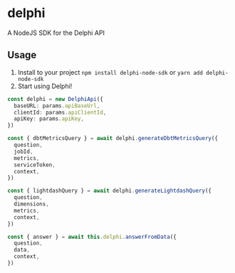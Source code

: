 # delphi

A NodeJS SDK for the Delphi API

## Usage

1. Install to your project
   `npm install delphi-node-sdk`
   or
   `yarn add delphi-node-sdk`
2. Start using Delphi!

```TypeScript
const delphi = new DelphiApi({
  baseURL: params.apiBaseUrl,
  clientId: params.apiClientId,
  apiKey: params.apiKey,
})

const { dbtMetricsQuery } = await delphi.generateDbtMetricsQuery({
  question,
  jobId,
  metrics,
  serviceToken,
  context,
})

const { lightdashQuery } = await delphi.generateLightdashQuery({
  question,
  dimensions,
  metrics,
  context,
})

const { answer } = await this.delphi.answerFromData({
  question,
  data,
  context,
})
```
